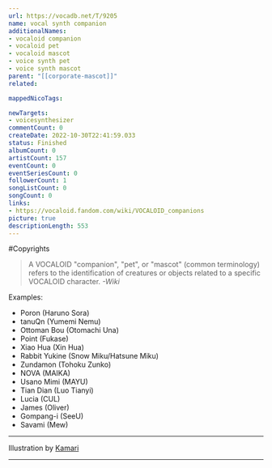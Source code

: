```yaml
---
url: https://vocadb.net/T/9205
name: vocal synth companion
additionalNames: 
- vocaloid companion
- vocaloid pet
- vocaloid mascot
- voice synth pet
- voice synth mascot
parent: "[[corporate-mascot]]"
related:

mappedNicoTags:

newTargets:
- voicesynthesizer
commentCount: 0
createDate: 2022-10-30T22:41:59.033
status: Finished
albumCount: 0
artistCount: 157
eventCount: 0
eventSeriesCount: 0
followerCount: 1
songListCount: 0
songCount: 0
links: 
- https://vocaloid.fandom.com/wiki/VOCALOID_companions
picture: true
descriptionLength: 553
---
```


#Copyrights

> A VOCALOID "companion", "pet", or "mascot" (common terminology) refers to the identification of creatures or objects related to a specific VOCALOID character.
*-Wiki*

Examples:
- Poron (Haruno Sora)
- tanuQn (Yumemi Nemu)
- Ottoman Bou (Otomachi Una)
- Point (Fukase)
- Xiao Hua (Xin Hua)
- Rabbit Yukine (Snow Miku/Hatsune Miku)
- Zundamon (Tohoku Zunko)
- NOVA (MAIKA)
- Usano Mimi (MAYU)
- Tian Dian (Luo Tianyi)
- Lucia (CUL)
- James (Oliver)
- Gompang-i (SeeU)
- Savami (Mew)
___

Illustration by [Kamari](https://www.pixiv.net/en/users/2937955)

---

